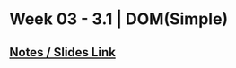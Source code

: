 # **Week 03 - 3.1 | DOM(Simple)**


## [Notes / Slides Link](https://projects.100xdevs.com/tracks/dom-1/Basics-of-DOM-1)
